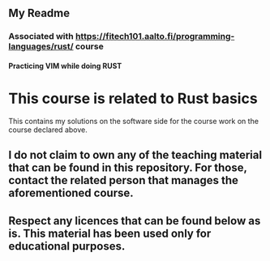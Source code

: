 ## My Readme

### Associated with https://fitech101.aalto.fi/programming-languages/rust/ course

#### Practicing VIM while doing RUST

# This course is related to Rust basics

This contains my solutions on the software side for the course work on the course declared above.

## I do not claim to own any of the teaching material that can be found in this repository. For those, contact the related person that manages the aforementioned course.

## Respect any licences that can be found below as is. This material has been used only for educational purposes.
